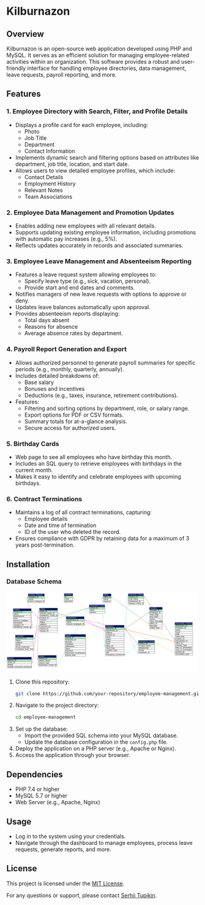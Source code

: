 # Kilburnazon

## Overview
Kilburnazon is an open-source web application developed using PHP and MySQL. It serves as an efficient solution for managing employee-related activities within an organization. This software provides a robust and user-friendly interface for handling employee directories, data management, leave requests, payroll reporting, and more.

## Features

### 1. Employee Directory with Search, Filter, and Profile Details
- Displays a profile card for each employee, including:
  - Photo
  - Job Title
  - Department
  - Contact Information
- Implements dynamic search and filtering options based on attributes like department, job title, location, and start date.
- Allows users to view detailed employee profiles, which include:
  - Contact Details
  - Employment History
  - Relevant Notes
  - Team Associations

### 2. Employee Data Management and Promotion Updates
- Enables adding new employees with all relevant details.
- Supports updating existing employee information, including promotions with automatic pay increases (e.g., 5%).
- Reflects updates accurately in records and associated summaries.

### 3. Employee Leave Management and Absenteeism Reporting
- Features a leave request system allowing employees to:
  - Specify leave type (e.g., sick, vacation, personal).
  - Provide start and end dates and comments.
- Notifies managers of new leave requests with options to approve or deny.
- Updates leave balances automatically upon approval.
- Provides absenteeism reports displaying:
  - Total days absent
  - Reasons for absence
  - Average absence rates by department.

### 4. Payroll Report Generation and Export
- Allows authorized personnel to generate payroll summaries for specific periods (e.g., monthly, quarterly, annually).
- Includes detailed breakdowns of:
  - Base salary
  - Bonuses and incentives
  - Deductions (e.g., taxes, insurance, retirement contributions).
- Features:
  - Filtering and sorting options by department, role, or salary range.
  - Export options for PDF or CSV formats.
  - Summary totals for at-a-glance analysis.
  - Secure access for authorized users.

### 5. Birthday Cards
- Web page to see all employees who have birthday this month.
- Includes an SQL query to retrieve employees with birthdays in the current month.
- Makes it easy to identify and celebrate employees with upcoming birthdays.

### 6. Contract Terminations
- Maintains a log of all contract terminations, capturing:
  - Employee details
  - Date and time of termination
  - ID of the user who deleted the record.
- Ensures compliance with GDPR by retaining data for a maximum of 3 years post-termination.

## Installation

### Database Schema
![Database Schema](./DB%20schema.png)

1. Clone this repository:
   ```bash
   git clone https://github.com/your-repository/employee-management.git
   ```
2. Navigate to the project directory:
   ```bash
   cd employee-management
   ```
3. Set up the database:
   - Import the provided SQL schema into your MySQL database.
   - Update the database configuration in the `config.php` file.
4. Deploy the application on a PHP server (e.g., Apache or Nginx).
5. Access the application through your browser.

## Dependencies
- PHP 7.4 or higher
- MySQL 5.7 or higher
- Web Server (e.g., Apache, Nginx)

## Usage
- Log in to the system using your credentials.
- Navigate through the dashboard to manage employees, process leave requests, generate reports, and more.

## License
This project is licensed under the [MIT License](LICENSE).

For any questions or support, please contact [Serhii Tupikin](sergey.st265@gmail.com).
